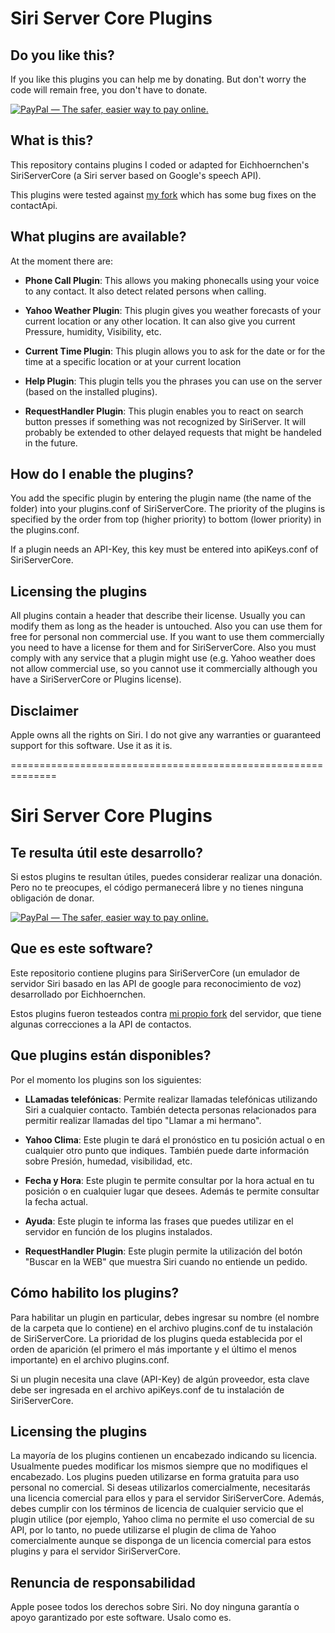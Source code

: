 Siri Server Core Plugins
========================

Do you like this?
-----------------
If you like this plugins you can help me by donating.
But don't worry the code will remain free, you don't have to donate.

[<img alt="PayPal — The safer, easier way to pay online." src="https://www.paypalobjects.com/en_US/i/btn/btn_donateCC_LG_global.gif">](https://www.paypal.com/cgi-bin/webscr?cmd=_donations&business=FBD3VSLQDX6FQ&item_number=SSC%2dPlugins)

What is this?
-------------
This repository contains plugins I coded or adapted for Eichhoernchen's SiriServerCore (a Siri server based on Google's speech API).

This plugins were tested against [my fork](https://github.com/0xSekar/SiriServerCore) which has some bug fixes on the contactApi.

What plugins are available?
---------------------------
At the moment there are:

* **Phone Call Plugin**:
  This allows you making phonecalls using your voice to any contact. It also detect related persons when calling.
  
* **Yahoo Weather Plugin**:
  This plugin gives you weather forecasts of your current location or any other location.
  It can also give you current Pressure, humidity, Visibility, etc.

* **Current Time Plugin**:
  This plugin allows you to ask for the date or for the time at a specific location or at your current location

* **Help Plugin**:
  This plugin tells you the phrases you can use on the server (based on the installed plugins).

* **RequestHandler Plugin**:
  This plugin enables you to react on search button presses if something was not recognized by SiriServer.
  It will probably be extended to other delayed requests that might be handeled in the future.


How do I enable the plugins?
----------------------------
You add the specific plugin by entering the plugin name (the name of the folder) into your plugins.conf of SiriServerCore.
The priority of the plugins is specified by the order from top (higher priority) to bottom (lower priority) in the plugins.conf.

If a plugin needs an API-Key, this key must be entered into apiKeys.conf of SiriServerCore.

 
Licensing the plugins
---------------------
All plugins contain a header that describe their license. Usually you can modify them as long as the header is untouched. 
Also you can use them for free for personal non commercial use. If you want to use them commercially you need to have a license for them and for SiriServerCore.
Also you must comply with any service that a plugin might use (e.g. Yahoo weather does not allow commercial use, so you cannot use it commercially although you have a SiriServerCore or Plugins license).
  
  
Disclaimer
----------
Apple owns all the rights on Siri. I do not give any warranties or guaranteed support for this software. Use it as it is.

==============================================================

Siri Server Core Plugins
========================

Te resulta útil este desarrollo?
--------------------------------
Si estos plugins te resultan útiles, puedes considerar realizar una donación.
Pero no te preocupes, el código permanecerá libre y no tienes ninguna obligación de donar.

[<img alt="PayPal — The safer, easier way to pay online." src="https://www.paypalobjects.com/en_US/i/btn/btn_donateCC_LG_global.gif">](https://www.paypal.com/cgi-bin/webscr?cmd=_donations&business=FBD3VSLQDX6FQ&item_number=SSC%2dPlugins)

Que es este software?
---------------------
Este repositorio contiene plugins para SiriServerCore (un emulador de servidor Siri basado en las API de google para reconocimiento de voz) desarrollado por Eichhoernchen.

Estos plugins fueron testeados contra [mi propio fork](https://github.com/0xSekar/SiriServerCore) del servidor, que tiene algunas correcciones a la API de contactos.

Que plugins están disponibles?
------------------------------
Por el momento los plugins son los siguientes:

* **LLamadas telefónicas**:
  Permite realizar llamadas telefónicas utilizando Siri a cualquier contacto.
  También detecta personas relacionados para permitir realizar llamadas del tipo "Llamar a mi hermano".

* **Yahoo Clima**:
  Este plugin te dará el pronóstico en tu posición actual o en cualquier otro punto que indiques.
  También puede darte información sobre Presión, humedad, visibilidad, etc.

* **Fecha y Hora**:
  Este plugin te permite consultar por la hora actual en tu posición o en cualquier lugar que desees. Además te permite consultar la fecha actual.

* **Ayuda**:
  Este plugin te informa las frases que puedes utilizar en el servidor en función de los plugins instalados.

* **RequestHandler Plugin**:
  Este plugin permite la utilización del botón "Buscar en la WEB" que muestra Siri cuando no entiende un pedido.


Cómo habilito los plugins?
--------------------------
Para habilitar un plugin en particular, debes ingresar su nombre (el nombre de la carpeta que lo contiene) en el archivo plugins.conf de tu instalación de SiriServerCore.
La prioridad de los plugins queda establecida por el orden de aparición (el primero el más importante y el último el menos importante) en el archivo plugins.conf.

Si un plugin necesita una clave (API-Key) de algún proveedor, esta clave debe ser ingresada en el archivo apiKeys.conf de tu instalación de SiriServerCore.


Licensing the plugins
---------------------
La mayoría de los plugins contienen un encabezado indicando su licencia. Usualmente puedes modificar los mismos siempre que no modifiques el encabezado.
Los plugins pueden utilizarse en forma gratuita para uso personal no comercial. Si deseas utilizarlos comercialmente, necesitarás una licencia comercial para ellos y para el servidor SiriServerCore.
Además, debes cumplir con los términos de licencia de cualquier servicio que el plugin utilice (por ejemplo, Yahoo clima no permite el uso comercial de su API, por lo tanto, no puede utilizarse el plugin de clima de Yahoo comercialmente aunque se disponga de un licencia comercial para estos plugins y para el servidor SiriServerCore.


Renuncia de responsabilidad
---------------------------
Apple posee todos los derechos sobre Siri. No doy ninguna garantía o apoyo garantizado por este software. Usalo como es.
 
